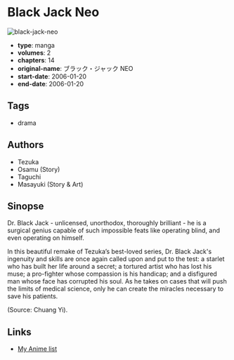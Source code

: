 # Black Jack Neo

![black-jack-neo](https://cdn.myanimelist.net/images/manga/2/14919.jpg)

-   **type**: manga
-   **volumes**: 2
-   **chapters**: 14
-   **original-name**: ブラック・ジャック NEO
-   **start-date**: 2006-01-20
-   **end-date**: 2006-01-20

## Tags

-   drama

## Authors

-   Tezuka
-   Osamu (Story)
-   Taguchi
-   Masayuki (Story & Art)

## Sinopse

Dr. Black Jack - unlicensed, unorthodox, thoroughly brilliant - he is a surgical genius capable of such impossible feats like operating blind, and even operating on himself.

In this beautiful remake of Tezuka’s best-loved series, Dr. Black Jack's ingenuity and skills are once again called upon and put to the test: a starlet who has built her life around a secret; a tortured artist who has lost his muse; a pro-fighter whose compassion is his handicap; and a disfigured man whose face has corrupted his soul.
As he takes on cases that will push the limits of medical science, only he can create the miracles necessary to save his patients.

(Source: Chuang Yi).

## Links

-   [My Anime list](https://myanimelist.net/manga/11052/Black_Jack_Neo)
